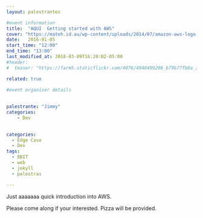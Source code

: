 ```yaml
---
layout: palestrantes

#event information
title:  "AQUI  Getting started with AWS"
cover: "https://mateh.id.au/wp-content/uploads/2014/07/amazon-aws-logo.jpg"
date:   2016-01-05
start_time: "12:00"
end_time: "13:00"
last_modified_at: 2018-03-09T16:20:02-05:00
#header:
#  teaser: "https://farm5.staticflickr.com/4076/4940499208_b79b77fb0a_z.jpg"

related: true
  
#event organiser details

 
palestrante: "Jimmy"
categories:
    - Dev    
 

categories:
  - Edge Case
  - Dev
tags:
  - 8BIT
  - web
  - jekyll
  - palestras

--- 
```


Just aaaaaaa quick introduction into AWS.

Please come along if your interested. Pizza will be provided.